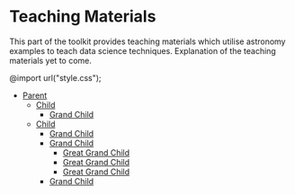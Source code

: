 Teaching Materials
===================

This part of the toolkit provides teaching materials which utilise astronomy examples to teach data science techniques.
Explanation of the teaching materials yet to come.

<!--
We will create a family tree using just CSS(3)
The markup will be simple nested lists
-->
<head>
<link rel="stylesheet" type="text/css" href="style.css">
</head>
@import url("style.css");
<div class="tree">
	<ul>
		<li>
			<a href="#">Parent</a>
			<ul>
				<li>
					<a href="#">Child</a>
					<ul>
						<li>
							<a href="#">Grand Child</a>
						</li>
					</ul>
				</li>
				<li>
					<a href="#">Child</a>
					<ul>
						<li><a href="#">Grand Child</a></li>
						<li>
							<a href="#">Grand Child</a>
							<ul>
								<li>
									<a href="#">Great Grand Child</a>
								</li>
								<li>
									<a href="#">Great Grand Child</a>
								</li>
								<li>
									<a href="#">Great Grand Child</a>
								</li>
							</ul>
						</li>
						<li><a href="#">Grand Child</a></li>
					</ul>
				</li>
			</ul>
		</li>
	</ul>
</div>